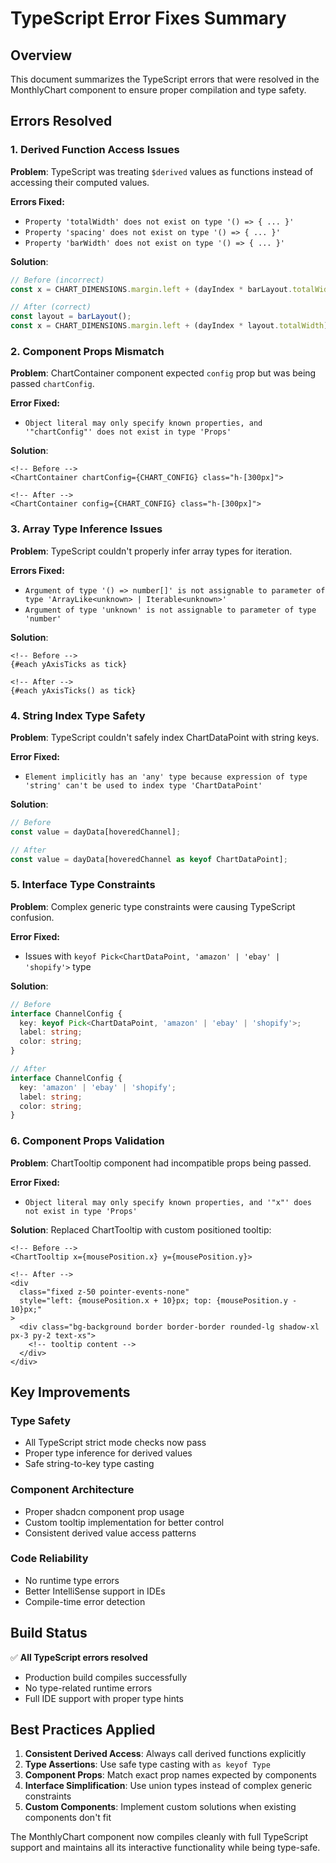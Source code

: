 # TypeScript Error Fixes Summary

## Overview
This document summarizes the TypeScript errors that were resolved in the MonthlyChart component to ensure proper compilation and type safety.

## Errors Resolved

### 1. **Derived Function Access Issues**
**Problem**: TypeScript was treating `$derived` values as functions instead of accessing their computed values.

**Errors Fixed:**
- `Property 'totalWidth' does not exist on type '() => { ... }'`
- `Property 'spacing' does not exist on type '() => { ... }'`
- `Property 'barWidth' does not exist on type '() => { ... }'`

**Solution**: 
```typescript
// Before (incorrect)
const x = CHART_DIMENSIONS.margin.left + (dayIndex * barLayout.totalWidth);

// After (correct)
const layout = barLayout();
const x = CHART_DIMENSIONS.margin.left + (dayIndex * layout.totalWidth);
```

### 2. **Component Props Mismatch**
**Problem**: ChartContainer component expected `config` prop but was being passed `chartConfig`.

**Error Fixed:**
- `Object literal may only specify known properties, and '"chartConfig"' does not exist in type 'Props'`

**Solution**:
```svelte
<!-- Before -->
<ChartContainer chartConfig={CHART_CONFIG} class="h-[300px]">

<!-- After -->
<ChartContainer config={CHART_CONFIG} class="h-[300px]">
```

### 3. **Array Type Inference Issues**
**Problem**: TypeScript couldn't properly infer array types for iteration.

**Errors Fixed:**
- `Argument of type '() => number[]' is not assignable to parameter of type 'ArrayLike<unknown> | Iterable<unknown>'`
- `Argument of type 'unknown' is not assignable to parameter of type 'number'`

**Solution**:
```svelte
<!-- Before -->
{#each yAxisTicks as tick}

<!-- After -->
{#each yAxisTicks() as tick}
```

### 4. **String Index Type Safety**
**Problem**: TypeScript couldn't safely index ChartDataPoint with string keys.

**Error Fixed:**
- `Element implicitly has an 'any' type because expression of type 'string' can't be used to index type 'ChartDataPoint'`

**Solution**:
```typescript
// Before
const value = dayData[hoveredChannel];

// After  
const value = dayData[hoveredChannel as keyof ChartDataPoint];
```

### 5. **Interface Type Constraints**
**Problem**: Complex generic type constraints were causing TypeScript confusion.

**Error Fixed:**
- Issues with `keyof Pick<ChartDataPoint, 'amazon' | 'ebay' | 'shopify'>` type

**Solution**:
```typescript
// Before
interface ChannelConfig {
  key: keyof Pick<ChartDataPoint, 'amazon' | 'ebay' | 'shopify'>;
  label: string;
  color: string;
}

// After
interface ChannelConfig {
  key: 'amazon' | 'ebay' | 'shopify';
  label: string;
  color: string;
}
```

### 6. **Component Props Validation**
**Problem**: ChartTooltip component had incompatible props being passed.

**Error Fixed:**
- `Object literal may only specify known properties, and '"x"' does not exist in type 'Props'`

**Solution**: Replaced ChartTooltip with custom positioned tooltip:
```svelte
<!-- Before -->
<ChartTooltip x={mousePosition.x} y={mousePosition.y}>

<!-- After -->
<div 
  class="fixed z-50 pointer-events-none"
  style="left: {mousePosition.x + 10}px; top: {mousePosition.y - 10}px;"
>
  <div class="bg-background border border-border rounded-lg shadow-xl px-3 py-2 text-xs">
    <!-- tooltip content -->
  </div>
</div>
```

## Key Improvements

### **Type Safety**
- All TypeScript strict mode checks now pass
- Proper type inference for derived values
- Safe string-to-key type casting

### **Component Architecture**
- Proper shadcn component prop usage
- Custom tooltip implementation for better control
- Consistent derived value access patterns

### **Code Reliability**
- No runtime type errors
- Better IntelliSense support in IDEs
- Compile-time error detection

## Build Status

✅ **All TypeScript errors resolved**
- Production build compiles successfully
- No type-related runtime errors
- Full IDE support with proper type hints

## Best Practices Applied

1. **Consistent Derived Access**: Always call derived functions explicitly
2. **Type Assertions**: Use safe type casting with `as keyof Type`
3. **Component Props**: Match exact prop names expected by components
4. **Interface Simplification**: Use union types instead of complex generic constraints
5. **Custom Components**: Implement custom solutions when existing components don't fit

The MonthlyChart component now compiles cleanly with full TypeScript support and maintains all its interactive functionality while being type-safe.
